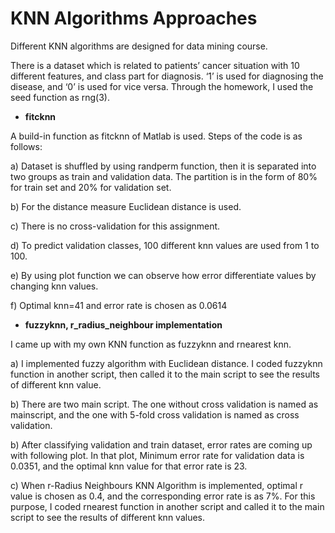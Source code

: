 # KNN Algorithms Approaches
Different KNN algorithms are designed for data mining course.

There is a dataset which is related to patients’ cancer situation with 10 different features, and class part for diagnosis. ‘1’ is used for diagnosing the disease, and ‘0’ is used for vice versa. Through the homework, I used the seed function as rng(3).

- **fitcknn**

A build-in function as fitcknn of Matlab is used. Steps of the code is as follows:

a)	Dataset is shuffled by using randperm function, then it is separated into two groups as train and validation data. The partition is in the form of 80% for train set and 20% for validation set.

b)	For the distance measure Euclidean distance is used.

c)	There is no cross-validation for this assignment.

d)	To predict validation classes, 100 different knn values are used from 1 to 100.

e)	By using plot function we can observe how error differentiate values by changing knn values.

f)  Optimal knn=41 and error rate is chosen as 0.0614

- **fuzzyknn, r_radius_neighbour implementation**

I came up with my own KNN function as fuzzyknn and rnearest knn.

a) I implemented fuzzy algorithm with Euclidean distance. I coded fuzzyknn function in another script, then called it to the main script to see the results of different knn value.

b) There are two main script. The one without cross validation is named as mainscript, and the one with 5-fold cross validation is named as cross validation.

b) After classifying validation and train dataset, error rates are coming up with following plot. In that plot, Minimum error rate for validation data is 0.0351, and the optimal knn value for that error rate is 23.

c) When r-Radius Neighbours KNN Algorithm is implemented, optimal r value is chosen as 0.4, and the corresponding error rate is as 7%. For this purpose, I coded rnearest function in another script and called it to the main script to see the results of different knn values.
